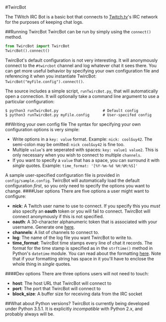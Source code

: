 #TwircBot  

The TWitch IRC Bot is a basic bot that connects to [Twitch.tv](https://www.twitch.tv/)'s IRC network for the purposes of keeping chat logs.

##Running TwircBot
TwircBot can be run by simply using the ``connect()`` method.

```python
from TwircBot import TwircBot
TwircBot().connect()
```

TwircBot's default configuration is not very interesting. It will anonymously connect to the ``#twircbot`` channel and log whatever chat it sees there. You can get more useful behavior by specifying your own configuration file and referencing it when you instantiate TwircBot:  ``TwircBot("myFile.config").connect()``.

The source includes a simple script, ``runTwircBot.py``, that will automatically open a connection. It will optionally take a command line argument to use a particular configuration: 

```
$ python3 runTwircBot.py                    # Default config
$ python3 runTwircBot.py myFile.config      # User-specifed config
```

##Writing your own config file
The syntax for specifying your own configuration options is very simple:
- Write options in a ``key: value`` format. Example: ``nick: coolGuy42``. The semi-colon may be omitted: ``nick coolGuy42`` is fine too.
- Multiple ``value``'s are seperated with spaces: ``key: value1 value2``. This is only necessary when you wish to connect to multiple ``channels``.
- If you want to specify a ``value`` that has a space, you can surround it with *single* quotes. Example: ``time_format: '[%Y-%m-%d %H:%M:%S]'``

A sample user-specified configuration file is provided in ``config/sample.config``. TwircBot will automatically load the default configuration *first*, so you only need to specify the options you want to change.
####User options
There are five options a user might want to configure:
- **nick**: A Twitch user name to use to connect. If you specify this you *must* also specify an **oauth** token or you will fail to connect. TwircBot will connect anonymously if this is not specified.
- **oauth**: A 30-character alphanumeric token that is associated with your username. Generate one [here](http://twitchapps.com/tmi/).
- **channels**: A list of channels to connect to.
- **log**: The name of the log file you want TwircBot to write to.
- **time_format**: TwircBot time stamps every line of chat it records. The format for the time stamp is specified as in the ``strftime()`` method in Python's ``datetime`` module. You can read about the formatting [here](https://docs.python.org/3/library/datetime.html#strftime-and-strptime-behavior). Note that if your formatting string has space in it you'll have to enclose the whole thing in *single* quotes.

####Dev options
There are three options users will not need to touch:
- **host**: The host URL that TwircBot will connect to
- **port**: The port that TwircBot will connect to
- **block_size**: A buffer size for receiving data from the IRC socket

##What about Python versions?
TwircBot is currently being developed under Python 3.5.1. It is explicitly *incompatible* with Python 2.x, and probably always will be.